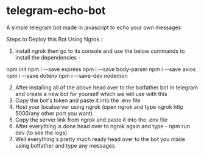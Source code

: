 # telegram-echo-bot

 A simple telegram bot made in javascript to echo your own messages

Steps to Deploy this Bot Using Ngrok : 
1. install ngrok then go to its console and use the below commands to install the dependencies -

npm init
npm i --save express
npm i --save body-parser
npm i --save axios
npm i --save dotenv
npm i --save-dev nodemon

2. After installing all of the above head over to the botfather bot in telegram and create a new bot for yourself which we will use with this
3. Copy the bot's token and paste it into the .env file 
4. Host your localserver using ngrok (open ngrok and type ngrok http 5000/any other port you want)
5. Copy the server link from ngrok and paste it into the .env file
6. After everything is done head over to ngrok again and type - npm run dev (to see the logs)
7. Well everything's pretty much ready head over to the bot you made using botfather and type any messages 